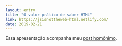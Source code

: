 ```yaml
---
layout: entry
title: "O valor prático de saber HTML"
link: https://jsisnottheweb-html.netlify.com/
date: 2019-02-21
---
```


Essa apresentação acompanha meu [post homônimo](/posts/o-valor-pratico-do-html).
